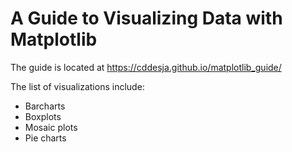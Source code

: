 # A Guide to Visualizing Data with Matplotlib

The guide is located at https://cddesja.github.io/matplotlib_guide/

The list of visualizations include:

 - Barcharts
 - Boxplots
 - Mosaic plots
 - Pie charts
